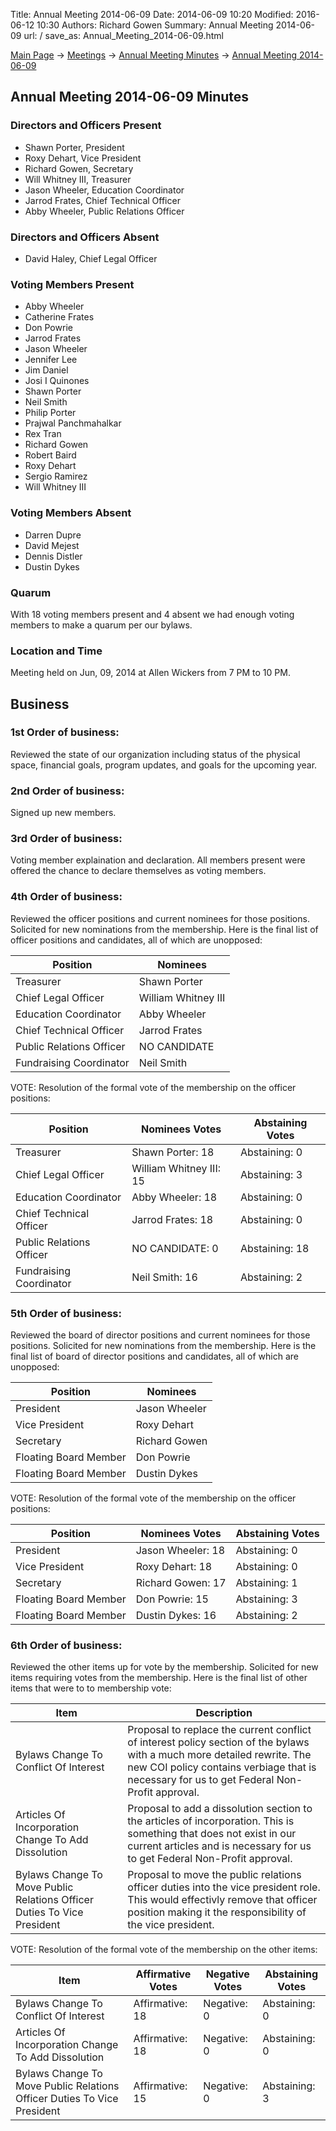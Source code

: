 Title: Annual Meeting 2014-06-09
Date: 2014-06-09 10:20
Modified: 2016-06-12 10:30
Authors: Richard Gowen
Summary: Annual Meeting 2014-06-09
url: /
save_as: Annual_Meeting_2014-06-09.html

[Main Page](index.html) -\> [Meetings](Meetings.html)
-\> [Annual Meeting Minutes](Annual_Meeting_Minutes.html) -\>
[Annual Meeting 2014-06-09](Annual_Meeting_2014-06-09.html)

Annual Meeting 2014-06-09 Minutes
---------------------------------

### Directors and Officers Present

-   Shawn Porter, President
-   Roxy Dehart, Vice President
-   Richard Gowen, Secretary
-   Will Whitney III, Treasurer
-   Jason Wheeler, Education Coordinator
-   Jarrod Frates, Chief Technical Officer
-   Abby Wheeler, Public Relations Officer

### Directors and Officers Absent

-   David Haley, Chief Legal Officer

### Voting Members Present

-   Abby Wheeler
-   Catherine Frates
-   Don Powrie
-   Jarrod Frates
-   Jason Wheeler
-   Jennifer Lee
-   Jim Daniel
-   Josi I Quinones
-   Shawn Porter
-   Neil Smith
-   Philip Porter
-   Prajwal Panchmahalkar
-   Rex Tran
-   Richard Gowen
-   Robert Baird
-   Roxy Dehart
-   Sergio Ramirez
-   Will Whitney III

### Voting Members Absent

-   Darren Dupre
-   David Mejest
-   Dennis Distler
-   Dustin Dykes

### Quarum

With 18 voting members present and 4 absent we had enough voting members
to make a quarum per our bylaws.

### Location and Time

Meeting held on Jun, 09, 2014 at Allen Wickers from 7 PM to 10 PM.

Business
--------

### 1st Order of business:

Reviewed the state of our organization including status of the physical
space, financial goals, program updates, and goals for the upcoming
year.

### 2nd Order of business:

Signed up new members.

### 3rd Order of business:

Voting member explaination and declaration. All members present were
offered the chance to declare themselves as voting members.

### 4th Order of business:

Reviewed the officer positions and current nominees for those positions.
Solicited for new nominations from the membership. Here is the final
list of officer positions and candidates, all of which are unopposed:

Position                   | Nominees
-------------------------- | ---------------------
Treasurer                  | Shawn Porter
Chief Legal Officer        | William Whitney III
Education Coordinator      | Abby Wheeler
Chief Technical Officer    | Jarrod Frates
Public Relations Officer   | NO CANDIDATE
Fundraising Coordinator    | Neil Smith

VOTE: Resolution of the formal vote of the membership on the officer positions:

Position                   | Nominees Votes            | Abstaining Votes
-------------------------- | ------------------------- | ------------------
Treasurer                  | Shawn Porter: 18          | Abstaining: 0
Chief Legal Officer        | William Whitney III: 15   | Abstaining: 3
Education Coordinator      | Abby Wheeler: 18          | Abstaining: 0
Chief Technical Officer    | Jarrod Frates: 18         | Abstaining: 0
Public Relations Officer   | NO CANDIDATE: 0           | Abstaining: 18
Fundraising Coordinator    | Neil Smith: 16            | Abstaining: 2

### 5th Order of business:

Reviewed the board of director positions and current nominees for those
positions. Solicited for new nominations from the membership. Here is
the final list of board of director positions and candidates, all of
which are unopposed:

Position                | Nominees
----------------------- | ---------------
President               | Jason Wheeler
Vice President          | Roxy Dehart
Secretary               | Richard Gowen
Floating Board Member   | Don Powrie
Floating Board Member   | Dustin Dykes

VOTE: Resolution of the formal vote of the membership on the officer positions:

Position                | Nominees Votes      | Abstaining Votes
----------------------- | ------------------- | ------------------
President               | Jason Wheeler: 18   | Abstaining: 0
Vice President          | Roxy Dehart: 18     | Abstaining: 0
Secretary               | Richard Gowen: 17   | Abstaining: 1
Floating Board Member   | Don Powrie: 15      | Abstaining: 3
Floating Board Member   | Dustin Dykes: 16    | Abstaining: 2

### 6th Order of business:

Reviewed the other items up for vote by the membership. Solicited for
new items requiring votes from the membership. Here is the final list of
other items that were to to membership vote:

Item                                            | Description
----------------------------------------------- | ------------------------------------------------------------------------------------------------
Bylaws Change To Conflict Of Interest           | Proposal to replace the current conflict of interest policy section of the bylaws with a much more detailed rewrite. The new COI policy contains verbiage that is necessary for us to get Federal Non-Profit approval.
Articles Of Incorporation Change To Add Dissolution | Proposal to add a dissolution section to the articles of incorporation. This is something that does not exist in our current articles and is necessary for us to get Federal Non-Profit approval.
Bylaws Change To Move Public Relations Officer Duties To Vice President | Proposal to move the public relations officer duties into the vice president role. This would effectivly remove that officer position making it the responsibility of the vice president.

VOTE: Resolution of the formal vote of the membership on the other items:

Item                                                                      | Affirmative Votes   | Negative Votes   | Abstaining Votes
------------------------------------------------------------------------- | ------------------- | ---------------- | ------------------
Bylaws Change To Conflict Of Interest                                     | Affirmative: 18     | Negative: 0      | Abstaining: 0
Articles Of Incorporation Change To Add Dissolution                       | Affirmative: 18     | Negative: 0      | Abstaining: 0
Bylaws Change To Move Public Relations Officer Duties To Vice President   | Affirmative: 15     | Negative: 0      | Abstaining: 3



